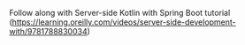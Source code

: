 Follow along with Server-side Kotlin with Spring Boot tutorial (https://learning.oreilly.com/videos/server-side-development-with/9781788830034)
